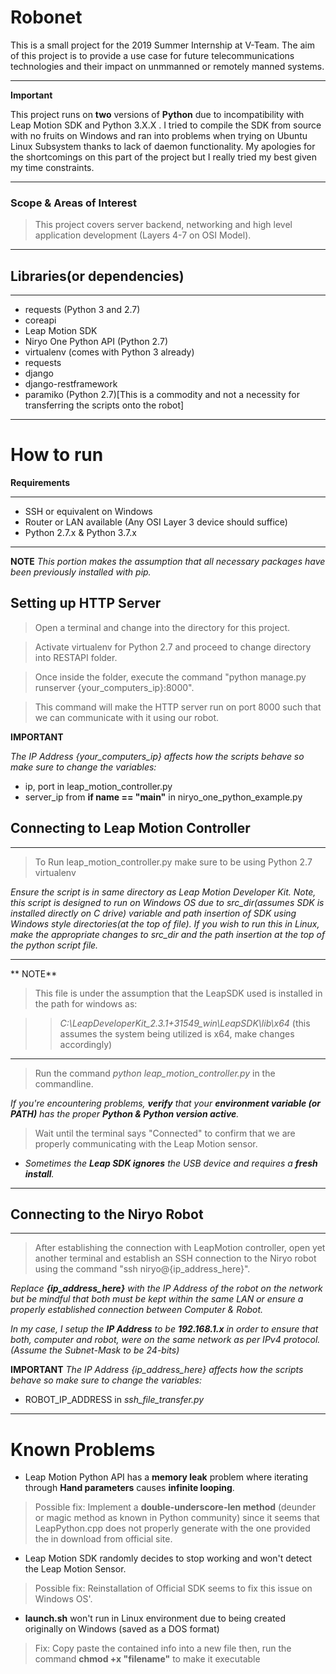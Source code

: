 # Robonet
<p>This is a small project for the 2019 Summer Internship at V-Team.
  The aim of this project is to provide a use case for future telecommunications technologies and their impact on unmmanned or remotely manned systems.
</p>

---

**Important**
  
  This project runs on **two** versions of **Python** due to incompatibility with Leap Motion SDK and Python 3.X.X .
  I tried to compile the SDK from source with no fruits on Windows and ran into problems when trying on Ubuntu Linux Subsystem thanks to  lack of daemon functionality. My apologies for the shortcomings on this part of the project but I really tried my best given my time constraints.
  
---

### Scope & Areas of Interest

> This project covers server backend, networking and high level application development (Layers 4-7 on OSI Model).

---

## Libraries(or dependencies)
---
- requests (Python 3 and 2.7)
- coreapi
- Leap Motion SDK
- Niryo One Python API (Python 2.7)
- virtualenv (comes with Python 3 already)
- requests
- django
- django-restframework
- paramiko (Python 2.7)[This is a commodity and not a necessity for transferring the scripts onto the robot]

---

# How to run

**Requirements**

---

- SSH or equivalent on Windows
- Router or LAN available (Any OSI Layer 3 device should suffice)
- Python 2.7.x & Python 3.7.x

---
  
**NOTE**
_This portion makes the assumption that all necessary packages have been previously installed with pip._

## Setting up HTTP Server

>Open a terminal and change into the directory for this project.

>Activate virtualenv for Python  2.7 and proceed to change directory into RESTAPI folder.

>Once inside the folder, execute the command "python manage.py runserver {your_computers_ip}:8000".

>This command will make the HTTP server run on port 8000 such that we can communicate with it using our robot.

**IMPORTANT** 

_The IP Address {your_computers_ip} affects how the scripts behave so make sure to change the variables:_
- ip, port in leap_motion_controller.py
- server_ip from  **if __name__ == "__main__"** in niryo_one_python_example.py
## Connecting to Leap Motion Controller 

---

>To Run leap_motion_controller.py make sure to be using Python 2.7 virtualenv

_Ensure the script is in same directory as Leap Motion Developer Kit. Note, this script is designed to run on Windows OS due to src_dir(assumes  SDK is installed directly on C drive) variable and path insertion of SDK using Windows style directories(at the top of file). If you wish to run this in Linux, make the appropriate changes to src_dir and the path insertion at the top of the python script file._

---
** NOTE** 
> This file is under the assumption that the LeapSDK used is installed in the path for windows as:

>> _C:\\LeapDeveloperKit_2.3.1+31549_win\\LeapSDK\\lib\\x64_ (this assumes the system being utilized is x64, make changes accordingly)
---

> Run the command _python leap_motion_controller.py_ in the commandline.

_If you're encountering problems, **verify** that your **environment variable (or PATH)** has the proper **Python & Python version active**._

> Wait until the terminal says "Connected" to confirm that we are properly communicating with the Leap Motion sensor.

- _Sometimes the **Leap SDK ignores** the USB device and requires a **fresh install**._
---



## Connecting to the Niryo Robot
---
> After establishing the connection with LeapMotion controller, open yet another terminal and establish an SSH connection
  to the Niryo robot using the command "ssh niryo@{ip_address_here}".
  
_Replace **{ip_address_here}** with the IP Address of the robot on the network but be mindful that both must be kept within the same LAN or ensure a properly established connection between Computer & Robot._
  
 _In my case, I setup the **IP Address** to be **192.168.1.x** in order to ensure that both, computer and robot, were on the same network as per IPv4 protocol.(Assume the Subnet-Mask to be 24-bits)_
 
 **IMPORTANT**
 _The IP Address {ip_address_here} affects how the scripts behave so make sure to change the variables:_
 - ROBOT_IP_ADDRESS in _ssh_file_transfer.py_

---

# Known Problems

- Leap Motion Python API has a **memory leak** problem where iterating through **Hand parameters** causes **infinite looping**.

> Possible fix: Implement a **double-underscore-len method** (deunder or magic method as known in Python community) since it seems that LeapPython.cpp does not properly generate with the one provided the in download from official site.

- Leap Motion SDK randomly decides to stop working and won't detect the Leap Motion Sensor.

> Possible fix: Reinstallation of Official SDK seems to fix this issue on Windows OS'.

- __launch.sh__ won't run in Linux environment due to being created originally on Windows (saved as a DOS format)
> Fix: Copy paste the contained info into a new file then, run the command __chmod +x "filename"__ to make it executable
